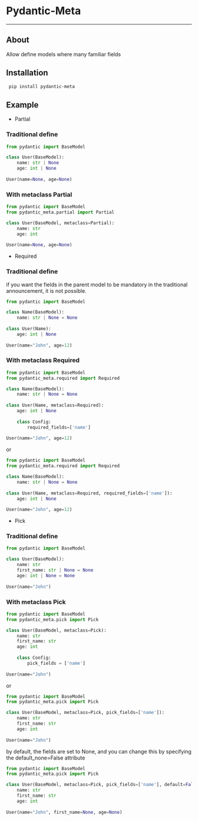 # Pydantic-Meta
___

## About
Allow define models where many familiar fields

## Installation

```bash
 pip install pydantic-meta
```


## Example

- Partial
### Traditional define

```python
from pydantic import BaseModel

class User(BaseModel):
    name: str | None
    age: int | None
    
User(name=None, age=None)
```
### With metaclass Partial

```python
from pydantic import BaseModel
from pydantic_meta.partial import Partial

class User(BaseModel, metaclass=Partial):
    name: str
    age: int
    
User(name=None, age=None)
```

- Required
### Traditional define
if you want the fields in the parent model to be mandatory in the traditional announcement, it is not possible.
```python
from pydantic import BaseModel

class Name(BaseModel):
    name: str | None = None
    
class User(Name):
    age: int | None
    
User(name="John", age=12)
```
### With metaclass Required

```python
from pydantic import BaseModel
from pydantic_meta.required import Required

class Name(BaseModel):
    name: str | None = None
    
class User(Name, metaclass=Required):
    age: int | None
    
    class Config:
        required_fields=['name']
    
User(name="John", age=12)
```
or
```python
from pydantic import BaseModel
from pydantic_meta.required import Required

class Name(BaseModel):
    name: str | None = None
    
class User(Name, metaclass=Required, required_fields=['name']):
    age: int | None
    
User(name="John", age=12)
```
- Pick
### Traditional define

```python
from pydantic import BaseModel

class User(BaseModel):
    name: str
    first_name: str | None = None
    age: int | None = None
    
User(name="John")
```
### With metaclass Pick

```python
from pydantic import BaseModel
from pydantic_meta.pick import Pick

class User(BaseModel, metaclass=Pick):
    name: str
    first_name: str 
    age: int
    
    class Config:
        pick_fields = ['name']
    
User(name="John")
```
or
```python
from pydantic import BaseModel
from pydantic_meta.pick import Pick

class User(BaseModel, metaclass=Pick, pick_fields=['name']):
    name: str
    first_name: str
    age: int
    
User(name="John")
```
by default, the fields are set to None, and you can change this by specifying the default_none=False attribute

```python
from pydantic import BaseModel
from pydantic_meta.pick import Pick

class User(BaseModel, metaclass=Pick, pick_fields=['name'], default=False):
    name: str
    first_name: str
    age: int
    
User(name="John", first_name=None, age=None)
```
